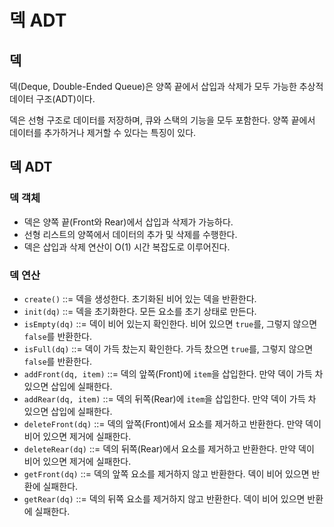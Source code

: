 # 덱 ADT

## 덱

덱(Deque, Double-Ended Queue)은 양쪽 끝에서 삽입과 삭제가 모두 가능한 추상적 데이터 구조(ADT)이다.

덱은 선형 구조로 데이터를 저장하며, 큐와 스택의 기능을 모두 포함한다. 양쪽 끝에서 데이터를 추가하거나 제거할 수 있다는 특징이 있다.

## 덱 ADT

### 덱 객체

- 덱은 양쪽 끝(Front와 Rear)에서 삽입과 삭제가 가능하다.
- 선형 리스트의 양쪽에서 데이터의 추가 및 삭제를 수행한다.
- 덱은 삽입과 삭제 연산이 O(1) 시간 복잡도로 이루어진다.

### 덱 연산

- `create()` ::= 덱을 생성한다. 초기화된 비어 있는 덱을 반환한다.
- `init(dq)` ::= 덱을 초기화한다. 모든 요소를 초기 상태로 만든다.
- `isEmpty(dq)` ::= 덱이 비어 있는지 확인한다. 비어 있으면 `true`를, 그렇지 않으면 `false`를 반환한다.
- `isFull(dq)` ::= 덱이 가득 찼는지 확인한다. 가득 찼으면 `true`를, 그렇지 않으면 `false`를 반환한다.
- `addFront(dq, item)` ::= 덱의 앞쪽(Front)에 `item`을 삽입한다. 만약 덱이 가득 차 있으면 삽입에 실패한다.
- `addRear(dq, item)` ::= 덱의 뒤쪽(Rear)에 `item`을 삽입한다. 만약 덱이 가득 차 있으면 삽입에 실패한다.
- `deleteFront(dq)` ::= 덱의 앞쪽(Front)에서 요소를 제거하고 반환한다. 만약 덱이 비어 있으면 제거에 실패한다.
- `deleteRear(dq)` ::= 덱의 뒤쪽(Rear)에서 요소를 제거하고 반환한다. 만약 덱이 비어 있으면 제거에 실패한다.
- `getFront(dq)` ::= 덱의 앞쪽 요소를 제거하지 않고 반환한다. 덱이 비어 있으면 반환에 실패한다.
- `getRear(dq)` ::= 덱의 뒤쪽 요소를 제거하지 않고 반환한다. 덱이 비어 있으면 반환에 실패한다.